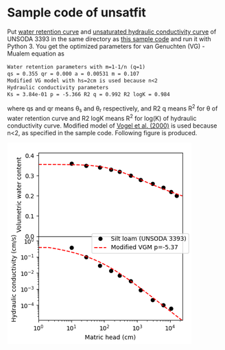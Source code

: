 # Sample code of unsatfit

Put [water retention curve](https://github.com/sekika/unsatfit/blob/main/docs/sample/ht3393.csv) and [unsaturated hydraulic conductivity curve](https://github.com/sekika/unsatfit/blob/main/docs/sample/hk3393.csv) of UNSODA 3393 in the same directory as [this sample code](https://github.com/sekika/unsatfit/blob/main/docs/sample/VG-Mualem.py) and run it with Python 3. You get the optimized parameters for van Genuchten (VG) - Mualem equation as

    Water retention parameters with m=1-1/n (q=1)
    qs = 0.355 qr = 0.000 a = 0.00531 m = 0.107
    Modified VG model with hs=2cm is used because n<2
    Hydraulic conductivity parameters
    Ks = 3.84e-01 p = -5.366 R2 q = 0.992 R2 logK = 0.984

where qs and qr means &theta;<sub>s</sub> and &theta;<sub>r</sub> respectively, and R2 q means R<sup>2</sup> for &theta; of water retention curve and R2 logK means R<sup>2</sup> for log(K) of hydraulic conductivity curve. Modified model of [Vogel et al. (2000)](https://doi.org/10.1016/S0309-1708(00)00037-3) is used because n<2, as specified in the sample code. Following figure is produced.

![VG-Mualem](sample/VG-Mualem.png "VG-Mualem")
